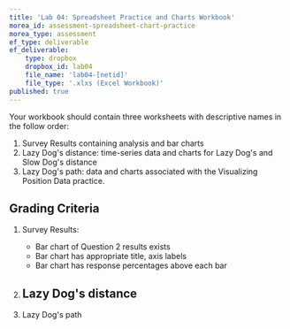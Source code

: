 ```yaml
---
title: 'Lab 04: Spreadsheet Practice and Charts Workbook'
morea_id: assessment-spreadsheet-chart-practice
morea_type: assessment
ef_type: deliverable
ef_deliverable:
    type: dropbox
    dropbox_id: lab04
    file_name: 'lab04-[netid]'
    file_type: '.xlxs (Excel Workbook)'
published: true
---
```

Your workbook should contain three worksheets with descriptive names in the follow order:

1. Survey Results containing analysis and bar charts
2. Lazy Dog's distance: time-series data and charts for Lazy Dog's and Slow Dog's distance
3. Lazy Dog's path: data and charts associated with the Visualizing Position Data practice.

## Grading Criteria

1. Survey Results:
   - Bar chart of Question 2 results exists
   - Bar chart has appropriate title, axis labels
   - Bar chart has response percentages above each bar

2. Lazy Dog's distance
   - 
3. Lazy Dog's path
   
